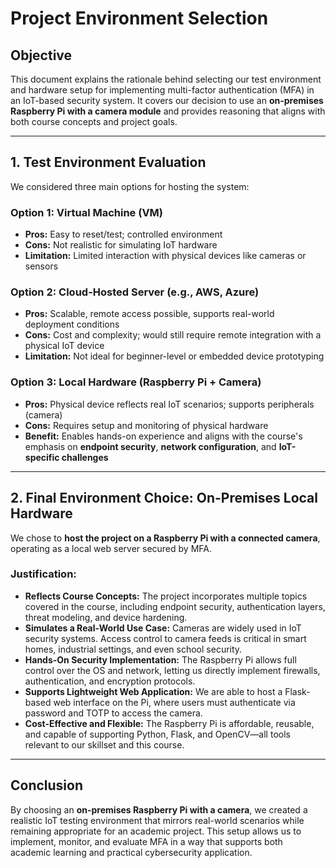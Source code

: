 # Project Environment Selection


## Objective  
This document explains the rationale behind selecting our test environment and hardware setup for implementing multi-factor authentication (MFA) in an IoT-based security system. It covers our decision to use an **on-premises Raspberry Pi with a camera module** and provides reasoning that aligns with both course concepts and project goals.

---

## 1. Test Environment Evaluation

We considered three main options for hosting the system:

### Option 1: Virtual Machine (VM)  
- **Pros:** Easy to reset/test; controlled environment  
- **Cons:** Not realistic for simulating IoT hardware  
- **Limitation:** Limited interaction with physical devices like cameras or sensors

### Option 2: Cloud-Hosted Server (e.g., AWS, Azure)  
- **Pros:** Scalable, remote access possible, supports real-world deployment conditions  
- **Cons:** Cost and complexity; would still require remote integration with a physical IoT device  
- **Limitation:** Not ideal for beginner-level or embedded device prototyping

### Option 3: Local Hardware (Raspberry Pi + Camera)  
- **Pros:** Physical device reflects real IoT scenarios; supports peripherals (camera)  
- **Cons:** Requires setup and monitoring of physical hardware  
- **Benefit:** Enables hands-on experience and aligns with the course's emphasis on **endpoint security**, **network configuration**, and **IoT-specific challenges**

---

## 2. Final Environment Choice: On-Premises Local Hardware

We chose to **host the project on a Raspberry Pi with a connected camera**, operating as a local web server secured by MFA.

### Justification:
- **Reflects Course Concepts:** The project incorporates multiple topics covered in the course, including endpoint security, authentication layers, threat modeling, and device hardening.
- **Simulates a Real-World Use Case:** Cameras are widely used in IoT security systems. Access control to camera feeds is critical in smart homes, industrial settings, and even school security.
- **Hands-On Security Implementation:** The Raspberry Pi allows full control over the OS and network, letting us directly implement firewalls, authentication, and encryption protocols.
- **Supports Lightweight Web Application:** We are able to host a Flask-based web interface on the Pi, where users must authenticate via password and TOTP to access the camera.
- **Cost-Effective and Flexible:** The Raspberry Pi is affordable, reusable, and capable of supporting Python, Flask, and OpenCV—all tools relevant to our skillset and this course.

---

## Conclusion

By choosing an **on-premises Raspberry Pi with a camera**, we created a realistic IoT testing environment that mirrors real-world scenarios while remaining appropriate for an academic project. This setup allows us to implement, monitor, and evaluate MFA in a way that supports both academic learning and practical cybersecurity application.
